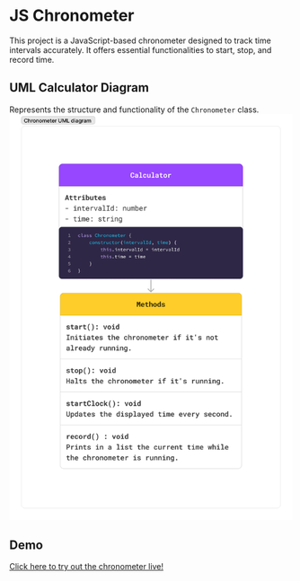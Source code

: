 # JS Chronometer
This project is a JavaScript-based chronometer designed to track time intervals accurately. It offers essential functionalities to start, stop, and record time.

## UML Calculator Diagram
Represents the structure and functionality of the `Chronometer` class.
![UML_Chronometer](images/chronometer-uml.png)

## Demo

[Click here to try out the chronometer live!](https://easy-calc-js.netlify.app/)